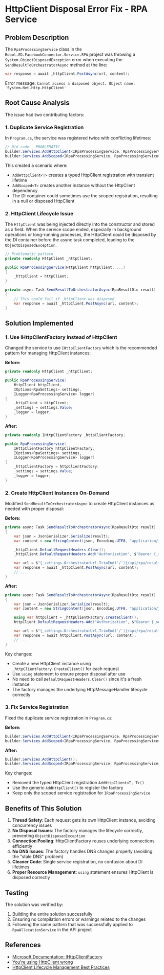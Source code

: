 # HttpClient Disposal Error Fix - RPA Service

## Problem Description

The `RpaProcessingService` class in the `Robot.ED.FacebookConnector.Service.RPA` project was throwing a `System.ObjectDisposedException` error when executing the `SendResultToOrchestratorAsync` method at the line:

```csharp
var response = await _httpClient.PostAsync(url, content);
```

Error message: `Cannot access a disposed object. Object name: 'System.Net.Http.HttpClient'`

## Root Cause Analysis

The issue had two contributing factors:

### 1. Duplicate Service Registration

In `Program.cs`, the service was registered twice with conflicting lifetimes:

```csharp
// Old code - PROBLEMATIC
builder.Services.AddHttpClient<IRpaProcessingService, RpaProcessingService>();
builder.Services.AddScoped<IRpaProcessingService, RpaProcessingService>();
```

This created a scenario where:
- `AddHttpClient<T>` creates a typed HttpClient registration with transient lifetime
- `AddScoped<T>` creates another instance without the HttpClient dependency
- The DI container could sometimes use the scoped registration, resulting in a null or disposed HttpClient

### 2. HttpClient Lifecycle Issue

The `HttpClient` was being injected directly into the constructor and stored as a field. When the service scope ended, especially in background operations or long-running processes, the HttpClient could be disposed by the DI container before the async task completed, leading to the `ObjectDisposedException`.

```csharp
// Problematic pattern
private readonly HttpClient _httpClient;

public RpaProcessingService(HttpClient httpClient, ...)
{
    _httpClient = httpClient;
}

private async Task SendResultToOrchestratorAsync(RpaResultDto result)
{
    // This could fail if _httpClient was disposed
    var response = await _httpClient.PostAsync(url, content);
}
```

## Solution Implemented

### 1. Use IHttpClientFactory Instead of HttpClient

Changed the service to use `IHttpClientFactory` which is the recommended pattern for managing HttpClient instances:

**Before:**
```csharp
private readonly HttpClient _httpClient;

public RpaProcessingService(
    HttpClient httpClient,
    IOptions<RpaSettings> settings,
    ILogger<RpaProcessingService> logger)
{
    _httpClient = httpClient;
    _settings = settings.Value;
    _logger = logger;
}
```

**After:**
```csharp
private readonly IHttpClientFactory _httpClientFactory;

public RpaProcessingService(
    IHttpClientFactory httpClientFactory,
    IOptions<RpaSettings> settings,
    ILogger<RpaProcessingService> logger)
{
    _httpClientFactory = httpClientFactory;
    _settings = settings.Value;
    _logger = logger;
}
```

### 2. Create HttpClient Instances On-Demand

Modified `SendResultToOrchestratorAsync` to create HttpClient instances as needed with proper disposal:

**Before:**
```csharp
private async Task SendResultToOrchestratorAsync(RpaResultDto result)
{
    var json = JsonSerializer.Serialize(result);
    var content = new StringContent(json, Encoding.UTF8, "application/json");

    _httpClient.DefaultRequestHeaders.Clear();
    _httpClient.DefaultRequestHeaders.Add("Authorization", $"Bearer {_settings.OrchestratorToken}");

    var url = $"{_settings.OrchestratorUrl.TrimEnd('/')}/api/rpa/result";
    var response = await _httpClient.PostAsync(url, content);
    // ...
}
```

**After:**
```csharp
private async Task SendResultToOrchestratorAsync(RpaResultDto result)
{
    var json = JsonSerializer.Serialize(result);
    var content = new StringContent(json, Encoding.UTF8, "application/json");

    using var httpClient = _httpClientFactory.CreateClient();
    httpClient.DefaultRequestHeaders.Add("Authorization", $"Bearer {_settings.OrchestratorToken}");

    var url = $"{_settings.OrchestratorUrl.TrimEnd('/')}/api/rpa/result";
    var response = await httpClient.PostAsync(url, content);
    // ...
}
```

Key changes:
- Create a new HttpClient instance using `_httpClientFactory.CreateClient()` for each request
- Use `using` statement to ensure proper disposal after use
- No need to call `DefaultRequestHeaders.Clear()` since it's a fresh instance
- The factory manages the underlying HttpMessageHandler lifecycle correctly

### 3. Fix Service Registration

Fixed the duplicate service registration in `Program.cs`:

**Before:**
```csharp
builder.Services.AddHttpClient<IRpaProcessingService, RpaProcessingService>();
builder.Services.AddScoped<IRpaProcessingService, RpaProcessingService>();
```

**After:**
```csharp
builder.Services.AddHttpClient();
builder.Services.AddScoped<IRpaProcessingService, RpaProcessingService>();
```

Key changes:
- Removed the typed HttpClient registration `AddHttpClient<T, T>()` 
- Use the generic `AddHttpClient()` to register the factory
- Keep only the scoped service registration for `IRpaProcessingService`

## Benefits of This Solution

1. **Thread Safety**: Each request gets its own HttpClient instance, avoiding concurrency issues
2. **No Disposal Issues**: The factory manages the lifecycle correctly, preventing `ObjectDisposedException`
3. **Connection Pooling**: HttpClientFactory reuses underlying connections efficiently
4. **No DNS Issues**: The factory handles DNS changes properly (avoiding the "stale DNS" problem)
5. **Cleaner Code**: Single service registration, no confusion about DI lifetimes
6. **Proper Resource Management**: `using` statement ensures HttpClient is disposed correctly

## Testing

The solution was verified by:
1. Building the entire solution successfully
2. Ensuring no compilation errors or warnings related to the changes
3. Following the same pattern that was successfully applied to `RpaAllocationService` in the API project

## References

- [Microsoft Documentation: IHttpClientFactory](https://docs.microsoft.com/en-us/dotnet/architecture/microservices/implement-resilient-applications/use-httpclientfactory-to-implement-resilient-http-requests)
- [You're using HttpClient wrong](https://aspnetmonsters.com/2016/08/2016-08-27-httpclientwrong/)
- [HttpClient Lifecycle Management Best Practices](https://docs.microsoft.com/en-us/dotnet/fundamentals/networking/http/httpclient-guidelines)
